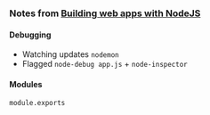 ### Notes from [Building web apps with NodeJS](https://frontendmasters.com/courses/building-web-apps-with-node-js)

#### Debugging
- Watching updates `nodemon`
- Flagged `node-debug app.js` + `node-inspector`

#### Modules
`module.exports`
